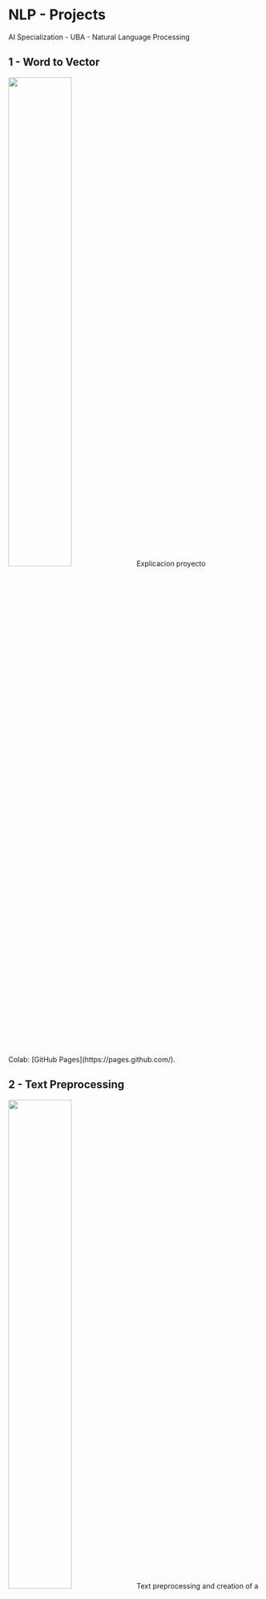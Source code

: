 # NLP - Projects
AI Specialization - UBA - Natural Language Processing

## 1 - Word to Vector
<img src="https://user-images.githubusercontent.com/77301813/136676196-148029d8-41cc-4061-8fc2-a53210542bb4.PNG" width=50% height=50%>
Explicacion proyecto <br/>
Colab: [GitHub Pages](https://pages.github.com/).


## 2 - Text Preprocessing
<img src="https://user-images.githubusercontent.com/77301813/136676513-f4a9dbf3-33d1-45d6-af60-bd61769eac8c.PNG" width=50% height=50%>
Text preprocessing and creation of a rule-based robot<br/>
Colab: [GitHub Pages](https://pages.github.com/).

## 3 - Word Embeddings
<img src="https://user-images.githubusercontent.com/77301813/136676611-7883a95c-c830-473d-b4ef-2e18feeef4a0.PNG" width=45% height=45%>
Creating vectors with Gensim<br/>
Colab: [GitHub Pages](https://pages.github.com/).


